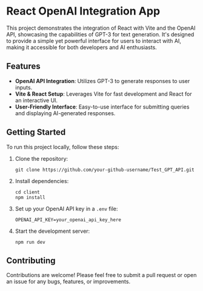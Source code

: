 
# React OpenAI Integration App

This project demonstrates the integration of React with Vite and the OpenAI API, showcasing the capabilities of GPT-3 for text generation. It's designed to provide a simple yet powerful interface for users to interact with AI, making it accessible for both developers and AI enthusiasts.

## Features

- **OpenAI API Integration**: Utilizes GPT-3 to generate responses to user inputs.
- **Vite & React Setup**: Leverages Vite for fast development and React for an interactive UI.
- **User-Friendly Interface**: Easy-to-use interface for submitting queries and displaying AI-generated responses.

## Getting Started

To run this project locally, follow these steps:

1. Clone the repository:
   ```
   git clone https://github.com/your-github-username/Test_GPT_API.git
   ```
2. Install dependencies:
   ```
   cd client
   npm install
   ```
3. Set up your OpenAI API key in a `.env` file:
   ```
   OPENAI_API_KEY=your_openai_api_key_here
   ```
4. Start the development server:
   ```
   npm run dev
   ```

## Contributing

Contributions are welcome! Please feel free to submit a pull request or open an issue for any bugs, features, or improvements.